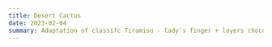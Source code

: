 ```yaml
---
title: Desert Cactus 
date: 2023-02-04
summary: Adaptation of classifc Tiramisu - lady's finger + layers chocolate Mille-crepe with coffee whipping cream in between. 
---
```

